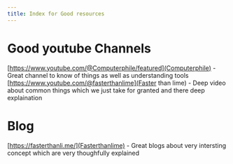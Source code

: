 ```yaml
---
title: Index for Good resources
---
```


# Good youtube Channels
[https://www.youtube.com/@Computerphile/featured](Computerphile) - Great channel to know of things as well as understanding tools
[https://www.youtube.com/@fasterthanlime](Faster than lime) - Deep video about common things which we just take for granted and there deep explaination

# Blog
[https://fasterthanli.me/](Fasterthanlime) - Great blogs about very intersting concept which are very thoughfully explained
